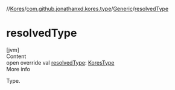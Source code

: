 //[Kores](../../index.md)/[com.github.jonathanxd.kores.type](../index.md)/[Generic](index.md)/[resolvedType](resolved-type.md)



# resolvedType  
[jvm]  
Content  
open override val [resolvedType](resolved-type.md): [KoresType](../-kores-type/index.md)  
More info  


Type.

  



